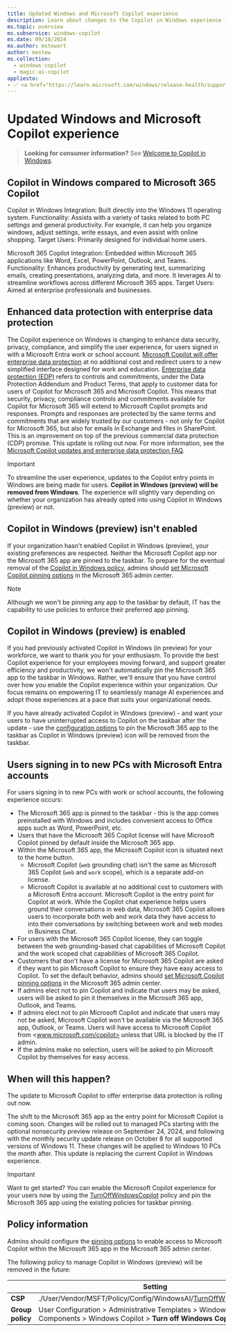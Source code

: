 ```yaml
---
title: Updated Windows and Microsoft Copilot experience
description: Learn about changes to the Copilot in Windows experience for commercial environments and how to configure it for your organization.
ms.topic: overview
ms.subservice: windows-copilot
ms.date: 09/18/2024
ms.author: mstewart
author: mestew
ms.collection:
  - windows-copilot
  - magic-ai-copilot
appliesto:
- ✅ <a href="https://learn.microsoft.com/windows/release-health/supported-versions-windows-client" target="_blank">Windows 11, version 22H2 or later</a>
---
```


# Updated Windows and Microsoft Copilot experience
<!--8445848, 9294806-->

>**Looking for consumer information?** See [Welcome to Copilot in Windows](https://support.microsoft.com/topic/675708af-8c16-4675-afeb-85a5a476ccb0).

## Copilot in Windows compared to Microsoft 365 Copilot

Copilot in Windows
Integration: Built directly into the Windows 11 operating system.
Functionality: Assists with a variety of tasks related to both PC settings and general productivity. For example, it can help you organize windows, adjust settings, write essays, and even assist with online shopping.
Target Users: Primarily designed for individual home users.

Microsoft 365 Copilot
Integration: Embedded within Microsoft 365 applications like Word, Excel, PowerPoint, Outlook, and Teams.
Functionality: Enhances productivity by generating text, summarizing emails, creating presentations, analyzing data, and more. It leverages AI to streamline workflows across different Microsoft 365 apps.
Target Users: Aimed at enterprise professionals and businesses.

## Enhanced data protection with enterprise data protection

The Copilot experience on Windows is changing to enhance data security, privacy, compliance, and simplify the user experience, for users signed in with a Microsoft Entra work or school account. [Microsoft Copilot will offer enterprise data protection](https://techcommunity.microsoft.com/t5/copilot-for-microsoft-365/updates-to-microsoft-copilot-to-bring-enterprise-data-protection/ba-p/4217152) at no additional cost and redirect users to a new simplified interface designed for work and education. [Enterprise data protection (EDP)](/copilot/microsoft-365/enterprise-data-protection) refers to controls and commitments, under the Data Protection Addendum and Product Terms, that apply to customer data for users of Copilot for Microsoft 365 and Microsoft Copilot. This means that security, privacy, compliance controls and commitments available for Copilot for Microsoft 365 will extend to Microsoft Copilot prompts and responses. Prompts and responses are protected by the same terms and commitments that are widely trusted by our customers - not only for Copilot for Microsoft 365, but also for emails in Exchange and files in SharePoint. This is an improvement on top of the previous commercial data protection (CDP) promise. This update is rolling out now. For more information, see the [Microsoft Copilot updates and enterprise data protection FAQ](/copilot/edpfaq).

> [!IMPORTANT]
> To streamline the user experience, updates to the Copilot entry points in Windows are being made for users. **Copilot in Windows (preview) will be removed from Windows**. The experience will slightly vary depending on whether your organization has already opted into using Copilot in Windows (preview) or not. 

## Copilot in Windows (preview) isn't enabled

If your organization hasn't enabled Copilot in Windows (preview), your existing preferences are respected. Neither the Microsoft Copilot app nor the Microsoft 365 app are pinned to the taskbar. To prepare for the eventual removal of the [Copilot in Windows policy](/windows/client-management/mdm/policy-csp-windowsai#turnoffwindowscopilot), admins should [set Microsoft Copilot pinning options](/copilot/microsoft-365/pin-copilot) in the Microsoft 365 admin center.

> [!NOTE]
> Although we won't be pinning any app to the taskbar by default, IT has the capability to use policies to enforce their preferred app pinning.

## Copilot in Windows (preview) is enabled

If you had previously activated Copilot in Windows (in preview) for your workforce, we want to thank you for your enthusiasm. To provide the best Copilot experience for your employees moving forward, and support greater efficiency and productivity, we won't automatically pin the Microsoft 365 app to the taskbar in Windows. Rather, we'll ensure that you have control over how you enable the Copilot experience within your organization.  Our focus remains on empowering IT to seamlessly manage AI experiences and adopt those experiences at a pace that suits your organizational needs.

If you have already activated Copilot in Windows (preview) - and want your users to have uninterrupted access to Copilot on the taskbar after the update - use the [configuration options](/windows/configuration/taskbar/?pivots=windows-11) to pin the Microsoft 365 app to the taskbar as Copilot in Windows (preview) icon will be removed from the taskbar.

## Users signing in to new PCs with Microsoft Entra accounts

For users signing in to new PCs with work or school accounts, the following experience occurs:

-	The Microsoft 365 app is pinned to the taskbar - this is the app comes preinstalled with Windows and includes convenient access to Office apps such as Word, PowerPoint, etc. 
-	Users that have the Microsoft 365 Copilot license will have Microsoft Copilot pinned by default inside the Microsoft 365 app. 
-	Within the Microsoft 365 app, the Microsoft Copilot icon is situated next to the home button.
    - Microsoft Copilot (`web` grounding chat) isn't the same as Microsoft 365 Copilot (`web` and `work` scope), which is a separate add-on license. 
    - Microsoft Copilot is available at no additional cost to customers with a Microsoft Entra account. Microsoft Copilot is the entry point for Copilot at work. While the Copilot chat experience helps users ground their conversations in web data, Microsoft 365 Copilot allows users to incorporate both web and work data they have access to into their conversations by switching between work and web modes in Business Chat. 
   - For users with the Microsoft 365 Copilot license, they can toggle between the web grounding-based chat capabilities of Microsoft Copilot and the work scoped chat capabilities of Microsoft 365 Copilot. 
-	Customers that don't have a license for Microsoft 365 Copilot are asked if they want to pin Microsoft Copilot to ensure they have easy access to Copilot. To set the default behavior, admins should [set Microsoft Copilot pinning options](/copilot/microsoft-365/pin-copilot) in the Microsoft 365 admin center. 
-	If admins elect not to pin Copilot and indicate that users may be asked, users will be asked to pin it themselves in the Microsoft 365 app, Outlook, and Teams. 
-	If admins elect not to pin Microsoft Copilot and indicate that users may not be asked, Microsoft Copilot won't be available via the Microsoft 365 app, Outlook, or Teams. Users will have access to Microsoft Copilot from <www.microsoft.com/copilot> unless that URL is blocked by the IT admin.
-	If the admins make no selection, users will be asked to pin Microsoft Copilot by themselves for easy access. 


## When will this happen?

The update to Microsoft Copilot to offer enterprise data protection is rolling out now.

The shift to the Microsoft 365 app as the entry point for Microsoft Copilot is coming soon. Changes will be rolled out to managed PCs starting with the optional nonsecurity preview release on September 24, 2024, and following with the monthly security update release on October 8 for all supported versions of Windows 11. These changes will be applied to Windows 10 PCs the month after. This update is replacing the current Copilot in Windows experience.

> [!IMPORTANT]
> Want to get started? You can enable the Microsoft Copilot experience for your users now by using the [TurnOffWindowsCopilot](/windows/client-management/mdm/policy-csp-windowsai#turnoffwindowscopilot) policy and pin the Microsoft 365 app using the existing policies for taskbar pinning.


## Policy information

Admins should configure the [pinning options](/copilot/microsoft-365/pin-copilot) to enable access to Microsoft Copilot within the Microsoft 365 app in the Microsoft 365 admin center. 

The following policy to manage Copilot in Windows (preview) will be removed in the future:


| &nbsp; | Setting  |
|---|---|
| **CSP** | ./User/Vendor/MSFT/Policy/Config/WindowsAI/[TurnOffWindowsCopilot](mdm/policy-csp-windowsai.md#turnoffwindowscopilot) |
| **Group policy** | User Configuration > Administrative Templates > Windows Components > Windows Copilot > **Turn off Windows Copilot** |

